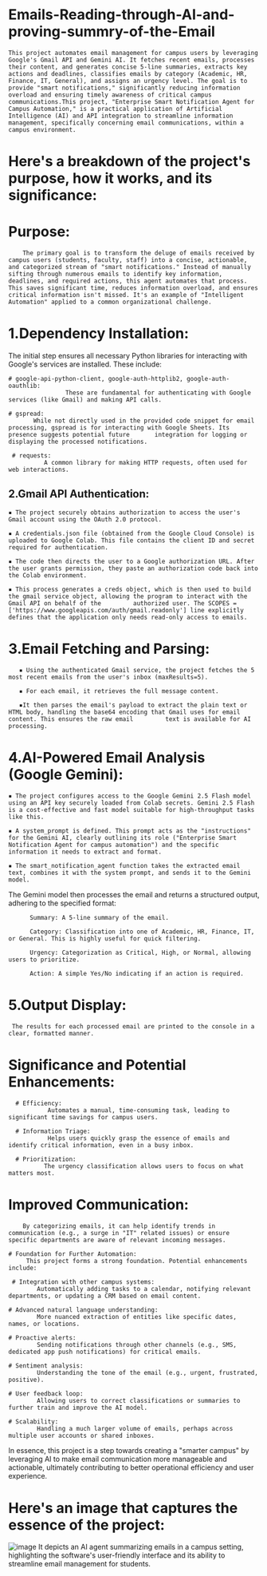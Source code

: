 # Emails-Reading-through-AI-and-proving-summry-of-the-Email
	This project automates email management for campus users by leveraging Google's Gmail API and Gemini AI. It fetches recent emails, processes their content, and generates concise 5-line summaries, extracts key actions and deadlines, classifies emails by category (Academic, HR, Finance, IT, General), and assigns an urgency level. The goal is to provide "smart notifications," significantly reducing information overload and ensuring timely awareness of critical campus communications.This project, "Enterprise Smart Notification Agent for Campus Automation," is a practical application of Artificial Intelligence (AI) and API integration to streamline information management, specifically concerning email communications, within a campus environment.
# Here's a breakdown of the project's purpose, how it works, and its significance:

# Purpose:
        The primary goal is to transform the deluge of emails received by campus users (students, faculty, staff) into a concise, actionable, and categorized stream of "smart notifications." Instead of manually sifting through numerous emails to identify key information, deadlines, and required actions, this agent automates that process. This saves significant time, reduces information overload, and ensures critical information isn't missed. It's an example of "Intelligent Automation" applied to a common organizational challenge.


 # 1.Dependency Installation: 
 The initial step ensures all necessary Python libraries for interacting with Google's services are installed. These include:

    # google-api-python-client, google-auth-httplib2, google-auth-oauthlib: 
                    These are fundamental for authenticating with Google services (like Gmail) and making API calls.

   	# gspread:
           While not directly used in the provided code snippet for email processing, gspread is for interacting with Google Sheets. Its presence suggests potential future       integration for logging or displaying the processed notifications.

  	 # requests: 
              A common library for making HTTP requests, often used for web interactions.

## 2.Gmail API Authentication:

	▪ The project securely obtains authorization to access the user's Gmail account using the OAuth 2.0 protocol.

	▪ A credentials.json file (obtained from the Google Cloud Console) is uploaded to Google Colab. This file contains the client ID and secret required for authentication.

	▪ The code then directs the user to a Google authorization URL. After the user grants permission, they paste an authorization code back into the Colab environment.

	▪ This process generates a creds object, which is then used to build the gmail service object, allowing the program to interact with the Gmail API on behalf of the 		authorized user. The SCOPES = ['https://www.googleapis.com/auth/gmail.readonly'] line explicitly defines that the application only needs read-only access to emails.

# 3.Email Fetching and Parsing:

       ▪ Using the authenticated Gmail service, the project fetches the 5 most recent emails from the user's inbox (maxResults=5).

       ▪ For each email, it retrieves the full message content.

       ▪It then parses the email's payload to extract the plain text or HTML body, handling the base64 encoding that Gmail uses for email content. This ensures the raw email         text is available for AI processing.

# 4.AI-Powered Email Analysis (Google Gemini):

 	▪ The project configures access to the Google Gemini 2.5 Flash model using an API key securely loaded from Colab secrets. Gemini 2.5 Flash is a cost-effective and fast model suitable for high-throughput tasks like this.

	▪ A system_prompt is defined. This prompt acts as the "instructions" for the Gemini AI, clearly outlining its role ("Enterprise Smart Notification Agent for campus automation") and the specific information it needs to extract and format.

	▪ The smart_notification_agent function takes the extracted email text, combines it with the system prompt, and sends it to the Gemini model.

 The Gemini model then processes the email and returns a structured output, adhering to the specified format:

          Summary: A 5-line summary of the email.

          Category: Classification into one of Academic, HR, Finance, IT, or General. This is highly useful for quick filtering.

          Urgency: Categorization as Critical, High, or Normal, allowing users to prioritize.

          Action: A simple Yes/No indicating if an action is required.

# 5.Output Display: 
     The results for each processed email are printed to the console in a clear, formatted manner.

# Significance and Potential Enhancements:

      # Efficiency: 
	           Automates a manual, time-consuming task, leading to significant time savings for campus users.

      # Information Triage: 
	           Helps users quickly grasp the essence of emails and identify critical information, even in a busy inbox.

      # Prioritization: 
	          The urgency classification allows users to focus on what matters most.

# Improved Communication: 
        By categorizing emails, it can help identify trends in communication (e.g., a surge in "IT" related issues) or ensure specific departments are aware of relevant incoming messages.

    # Foundation for Further Automation: 
	     This project forms a strong foundation. Potential enhancements include:

     # Integration with other campus systems:
	 		Automatically adding tasks to a calendar, notifying relevant departments, or updating a CRM based on email content.

	# Advanced natural language understanding:
 			More nuanced extraction of entities like specific dates, names, or locations.

	# Proactive alerts: 
 			Sending notifications through other channels (e.g., SMS, dedicated app push notifications) for critical emails.

	# Sentiment analysis: 
 			Understanding the tone of the email (e.g., urgent, frustrated, positive).

	# User feedback loop:
 			Allowing users to correct classifications or summaries to further train and improve the AI model.

	# Scalability:
 			Handling a much larger volume of emails, perhaps across multiple user accounts or shared inboxes.

In essence, this project is a step towards creating a "smarter campus" by leveraging AI to make email communication more manageable and actionable, ultimately contributing to better operational efficiency and user experience.

# Here's an image that captures the essence of the project:

![image](https://github.com/user-attachments/assets/7c8d8755-b1ea-45c0-a11e-c07a0a0b00b3)
	It depicts an AI agent summarizing emails in a campus setting, highlighting the software's user-friendly interface and its ability to streamline email management for students.







